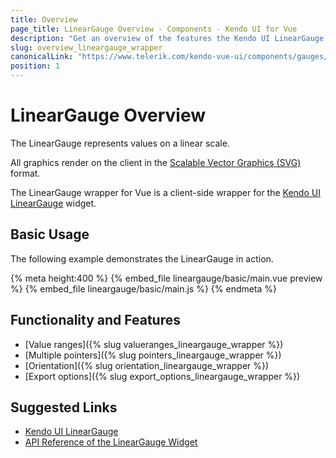 ```yaml
---
title: Overview
page_title: LinearGauge Overview - Components - Kendo UI for Vue
description: "Get an overview of the features the Kendo UI LinearGauge wrapper for Vue delivers and use the component in Vue projects."
slug: overview_lineargauge_wrapper
canonicalLink: "https://www.telerik.com/kendo-vue-ui/components/gauges/lineargauge/"
position: 1
---
```


<div><WrapperBanner link="/kendo-vue-ui/components/gauges/lineargauge/"></WrapperBanner></div>    

# LinearGauge Overview

The LinearGauge represents values on a linear scale.

All graphics render on the client in the [Scalable Vector Graphics (SVG)](https://en.wikipedia.org/wiki/Scalable_Vector_Graphics) format.

The LinearGauge wrapper for Vue is a client-side wrapper for the [Kendo UI LinearGauge](https://docs.telerik.com/kendo-ui/api/javascript/dataviz/ui/lineargauge) widget.

<div data-component="StartFreeTrialSection"></div>

## Basic Usage

The following example demonstrates the LinearGauge in action.

{% meta height:400 %}
{% embed_file lineargauge/basic/main.vue preview %}
{% embed_file lineargauge/basic/main.js %}
{% endmeta %}

## Functionality and Features

* [Value ranges]({% slug valueranges_lineargauge_wrapper %})
* [Multiple pointers]({% slug pointers_lineargauge_wrapper %})
* [Orientation]({% slug orientation_lineargauge_wrapper %})
* [Export options]({% slug export_options_lineargauge_wrapper %})

## Suggested Links

* [Kendo UI LinearGauge](https://docs.telerik.com/kendo-ui/controls/gauges/lineargauge/overview)
* [API Reference of the LinearGauge Widget](https://docs.telerik.com/kendo-ui/api/javascript/dataviz/ui/lineargauge)
